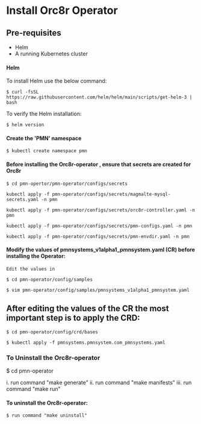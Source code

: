 # Install Orc8r Operator

## Pre-requisites

- Helm
- A running Kubernetes cluster

#### Helm

To install Helm use the below command:

```
$ curl -fsSL https://raw.githubusercontent.com/helm/helm/main/scripts/get-helm-3 | bash
```

To verify the Helm installation:

```
$ helm version
```

#### Create the 'PMN' namespace

```
$ kubectl create namespace pmn
```

#### Before installing the Orc8r-operator , ensure that secrets are created for Orc8r

```
$ cd pmn-opertor/pmn-operator/configs/secrets

kubectl apply -f pmn-operator/configs/secrets/magmalte-mysql-secrets.yaml -n pmn

kubectl apply -f pmn-operator/configs/secrets/orc8r-controller.yaml -n pmn

kubectl apply -f pmn-operator/configs/secrets/pmn-configs.yaml -n pmn

kubectl apply -f pmn-operator/configs/secrets/pmn-envdir.yaml -n pmn
```

#### Modify the values of pmnsystems_v1alpha1_pmnsystem.yaml (CR) before installing the Operator:

```
Edit the values in

$ cd pmn-operator/config/samples

$ vim pmn-operator/config/samples/pmnsystems_v1alpha1_pmnsystem.yaml
```

## After editing the values of the CR the most important step is to apply the CRD:

```
$ cd pmn-operator/config/crd/bases

$ kubectl apply -f pmnsystems.pmnsystem.com_pmnsystems.yaml
```

### To Uninstall the Orc8r-operator

$ cd pmn-operator

i. run command "make generate"
ii. run command "make manifests"
iii. run command "make run"

#### To uninstall the Orc8r-operator:

```
$ run command "make uninstall"
```
